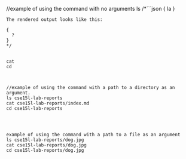 //example of using the command with no arguments
ls
/*```json
{
  la
}
```
The rendered output looks like this:

{
  ?
}
*/


cat
cd



//example of using the command with a path to a directory as an argument.
ls cse15l-lab-reports
cat cse15l-lab-reports/index.md
cd cse15l-lab-reports




example of using the command with a path to a file as an argument
ls cse15l-lab-reports/dog.jpg
cat cse15l-lab-reports/dog.jpg
cd cse15l-lab-reports/dog.jpg 



